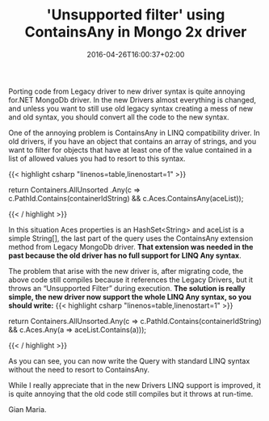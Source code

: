 ﻿---
title: "'Unsupported filter' using ContainsAny in Mongo 2x driver"
description: ""
date: 2016-04-26T16:00:37+02:00
draft: false
tags: [MongoDb]
categories: [NoSql]
---
Porting code from Legacy driver to new driver syntax is quite annoying for.NET MongoDb driver. In the new Drivers almost everything is changed, and unless you want to still use old legacy syntax creating a mess of new and old syntax, you should convert all the code to the new syntax.

One of the annoying problem is ContainsAny in LINQ compatibility driver. In old drivers, if you have an object that contains an array of strings, and you want to filter for objects that have at least one of the value contained in a list of allowed values you had to resort to this syntax.

{{< highlight csharp "linenos=table,linenostart=1" >}}


  return Containers.AllUnsorted
               .Any(c =&gt; c.PathId.Contains(containerIdString) &amp;&amp;
                c.Aces.ContainsAny(aceList));

{{< / highlight >}}

In this situation Aces properties is an HashSet&lt;String&gt; and aceList is a simple String[], the last part of the query uses the ContainsAny extension method from Legacy MongoDb driver.  **That extension was needed in the past because the old driver has no full support for LINQ Any syntax**.

The problem that arise with the new driver is, after migrating code, the above code still compiles because it references the Legacy Drivers, but it throws an “Unsupported Filter” during execution.  **The solution is really simple, the new driver now support the whole LINQ Any syntax, so you should write:** {{< highlight csharp "linenos=table,linenostart=1" >}}


return Containers.AllUnsorted.Any(c =&gt; c.PathId.Contains(containerIdString) &amp;&amp;		c.Aces.Any(a =&gt; aceList.Contains(a)));

{{< / highlight >}}

As you can see, you can now write the Query with standard LINQ syntax without the need to resort to ContainsAny.

While I really appreciate that in the new Drivers LINQ support is improved, it is quite annoying that the old code still compiles but it throws at run-time.

Gian Maria.
